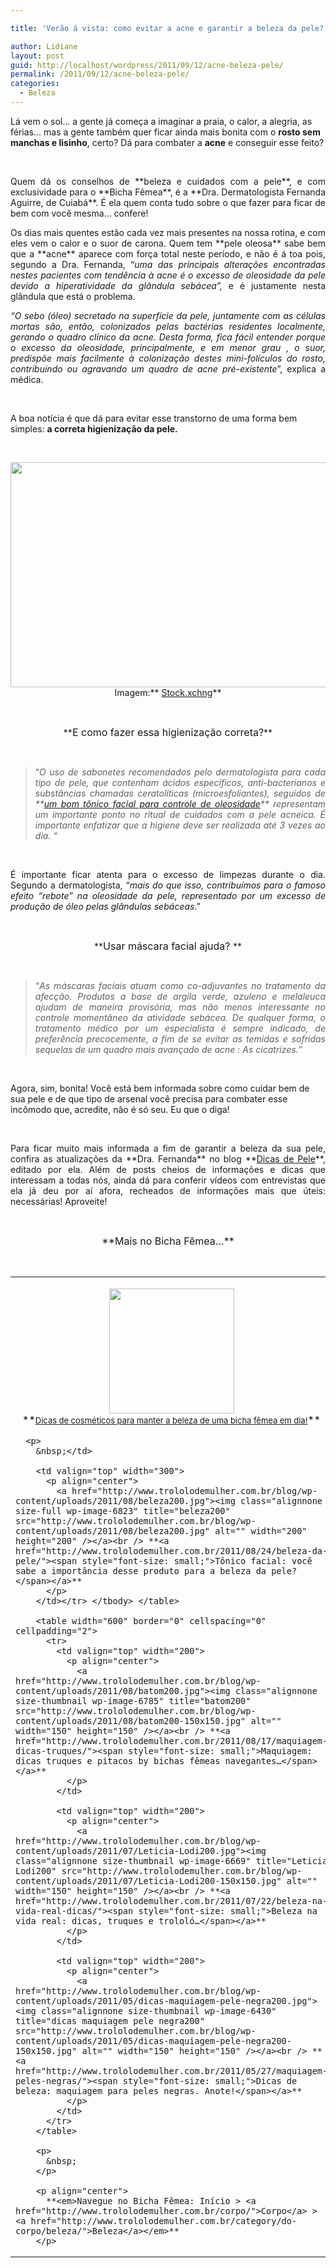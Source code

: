 ```yaml
---

title: 'Verão á vista: como evitar a acne e garantir a beleza da pele?'

author: Lidiane
layout: post
guid: http://localhost/wordpress/2011/09/12/acne-beleza-pele/
permalink: /2011/09/12/acne-beleza-pele/
categories:
  - Beleza
---
```

Lá vem o sol… a gente já começa a imaginar a praia, o calor, a alegria, as férias… mas a gente também quer ficar ainda mais bonita com o **rosto sem manchas e lisinho**, certo? Dá para combater a **acne** e conseguir esse feito?

&nbsp;

<p align="justify">
  Quem dá os conselhos de **beleza e cuidados com a pele**, e com exclusividade para o **Bicha Fêmea**, é a **Dra. Dermatologista Fernanda Aguirre, de Cuiabá**. É ela quem conta tudo sobre o que fazer para ficar de bem com você mesma… confere!
</p>

<!--more-->

<p align="justify">
  Os dias mais quentes estão cada vez mais presentes na nossa rotina, e com eles vem o calor e o suor de carona. Quem tem **pele oleosa** sabe bem que a **acne** aparece com força total neste período, e não é á toa pois, segundo a Dra. Fernanda, “<em>uma das principais alterações encontradas nestes pacientes com tendência à acne é o excesso de oleosidade da pele devido a hiperatividade da glândula sebácea”,</em> e é justamente nesta glândula que está o problema.<em> </em>
</p>

<p align="justify">
  <em>“O sebo (óleo) secretado na superfície da pele, juntamente com as células mortas são, então, colonizados pelas bactérias residentes localmente, gerando o quadro clínico da acne. Desta forma, fica fácil entender porque o excesso da oleosidade, principalmente, e em menor grau , o suor, predispõe mais facilmente à colonização destes mini-folículos do rosto, contribuindo ou agravando um quadro de acne pré-existente</em>”, explica a médica.
</p>

&nbsp;

A boa notícia é que dá para evitar esse transtorno de uma forma bem simples: **a correta higienização da pele.**

&nbsp;

<p align="center">
  <a href="http://www.trololodemulher.com.br/blog/wp-content/uploads/2011/09/beleza-da-pele-acne.jpg"><img class="alignnone size-full wp-image-6893" title="beleza da pele acne" src="http://www.trololodemulher.com.br/blog/wp-content/uploads/2011/09/beleza-da-pele-acne.jpg" alt="" width="600" height="360" /></a><br /> Imagem:** <a href="http://www.sxc.hu/" target="_blank">Stock.xchng</a>**
</p>

&nbsp;

<p align="center">
  **<span style="font-size: medium;">E como fazer essa higienização correta?</span>**
</p>

&nbsp;

> <p align="justify">
>   “<em>O uso de sabonetes recomendados pelo dermatologista para cada tipo de pele, que contenham ácidos específicos, anti-bacterianos e substâncias chamadas ceratolíticas (microesfoliantes), seguidos de **<a href="http://www.trololodemulher.com.br/2011/08/24/beleza-da-pele/">um bom tônico facial para controle de oleosidade</a>** representam um importante ponto no ritual de cuidados com a pele acneica. É importante enfatizar que a higiene deve ser realizada até 3 vezes ao dia. “</em>
> </p>

&nbsp;

<p align="justify">
  É importante ficar atenta para o excesso de limpezas durante o dia. Segundo a dermatologista, “<em>mais do que isso, contribuímos para o famoso efeito “rebote” na oleosidade da pele, representado por um excesso de produção de óleo pelas glândulas sebáceas</em>.”
</p>

&nbsp;

<p align="center">
  **<span style="font-size: medium;">Usar máscara facial ajuda? </span>**
</p>

&nbsp;

> <p align="justify">
>   “<em>As máscaras faciais atuam como co-adjuvantes no tratamento da afecção. Produtos a base de argila verde, azuleno e melaleuca ajudam de maneira provisória, mas não menos interessante no controle momentâneo da atividade sebácea. De qualquer forma, o tratamento médico por um especialista é sempre indicado, de preferência precocemente, a fim de se evitar as temidas e sofridas sequelas de um quadro mais avançado de acne : As cicatrizes.”</em>
> </p>

&nbsp;

Agora, sim, bonita! Você está bem informada sobre como cuidar bem de sua pele e de que tipo de arsenal você precisa para combater esse incômodo que, acredite, não é só seu. Eu que o diga!

&nbsp;

<p align="justify">
  Para ficar muito mais informada a fim de garantir a beleza da sua pele, confira as atualizações da **Dra. Fernanda** no blog **<a href="http://dicasdepele.blogspot.com/" target="_blank">Dicas de Pele</a>**, editado por ela. Além de posts cheios de informações e dicas que interessam a todas nós, ainda dá para conferir vídeos com entrevistas que ela já deu por aí afora, recheados de informações mais que úteis: necessárias! Aproveite!
</p>

&nbsp;

<p align="center">
  <span style="font-size: medium;">**Mais no Bicha Fêmea…** </span>
</p>

&nbsp;

<table width="600" border="0" cellspacing="0" cellpadding="2">
  <tr>
    <td valign="top" width="300">
      <p align="center">
        <a href="http://www.trololodemulher.com.br/blog/wp-content/uploads/2011/08/cely3200.jpg"><img class="alignnone size-full wp-image-6860" title="cely3200" src="http://www.trololodemulher.com.br/blog/wp-content/uploads/2011/08/cely3200.jpg" alt="" width="200" height="200" /></a><br /> **<a href="http://www.trololodemulher.com.br/2011/09/02/cosmeticos-beleza/"><span style="font-size: small;">Dicas de cosméticos para manter a beleza de uma bicha fêmea em dia!</span></a>**
      </p>
      
      <p>
        &nbsp;</td> 
        
        <td valign="top" width="300">
          <p align="center">
            <a href="http://www.trololodemulher.com.br/blog/wp-content/uploads/2011/08/beleza200.jpg"><img class="alignnone size-full wp-image-6823" title="beleza200" src="http://www.trololodemulher.com.br/blog/wp-content/uploads/2011/08/beleza200.jpg" alt="" width="200" height="200" /></a><br /> **<a href="http://www.trololodemulher.com.br/2011/08/24/beleza-da-pele/"><span style="font-size: small;">Tônico facial: você sabe a importância desse produto para a beleza da pele?</span></a>**
          </p>
        </td></tr> </tbody> </table> 
        
        <table width="600" border="0" cellspacing="0" cellpadding="2">
          <tr>
            <td valign="top" width="200">
              <p align="center">
                <a href="http://www.trololodemulher.com.br/blog/wp-content/uploads/2011/08/batom200.jpg"><img class="alignnone size-thumbnail wp-image-6785" title="batom200" src="http://www.trololodemulher.com.br/blog/wp-content/uploads/2011/08/batom200-150x150.jpg" alt="" width="150" height="150" /></a><br /> **<a href="http://www.trololodemulher.com.br/2011/08/17/maquiagem-dicas-truques/"><span style="font-size: small;">Maquiagem: dicas truques e pitacos by bichas fêmeas navegantes…</span></a>**
              </p>
            </td>
            
            <td valign="top" width="200">
              <p align="center">
                <a href="http://www.trololodemulher.com.br/blog/wp-content/uploads/2011/07/Leticia-Lodi200.jpg"><img class="alignnone size-thumbnail wp-image-6669" title="Leticia Lodi200" src="http://www.trololodemulher.com.br/blog/wp-content/uploads/2011/07/Leticia-Lodi200-150x150.jpg" alt="" width="150" height="150" /></a><br /> **<a href="http://www.trololodemulher.com.br/2011/07/22/beleza-na-vida-real-dicas/"><span style="font-size: small;">Beleza na vida real: dicas, truques e trololó…</span></a>**
              </p>
            </td>
            
            <td valign="top" width="200">
              <p align="center">
                <a href="http://www.trololodemulher.com.br/blog/wp-content/uploads/2011/05/dicas-maquiagem-pele-negra200.jpg"><img class="alignnone size-thumbnail wp-image-6430" title="dicas maquiagem pele negra200" src="http://www.trololodemulher.com.br/blog/wp-content/uploads/2011/05/dicas-maquiagem-pele-negra200-150x150.jpg" alt="" width="150" height="150" /></a><br /> **<a href="http://www.trololodemulher.com.br/2011/05/27/maquiagem-peles-negras/"><span style="font-size: small;">Dicas de beleza: maquiagem para peles negras. Anote!</span></a>**
              </p>
            </td>
          </tr>
        </table>
        
        <p>
          &nbsp;
        </p>
        
        <p align="center">
          **<em>Navegue no Bicha Fêmea: Início > <a href="http://www.trololodemulher.com.br/corpo/">Corpo</a> > <a href="http://www.trololodemulher.com.br/category/do-corpo/beleza/">Beleza</a></em>**
        </p>